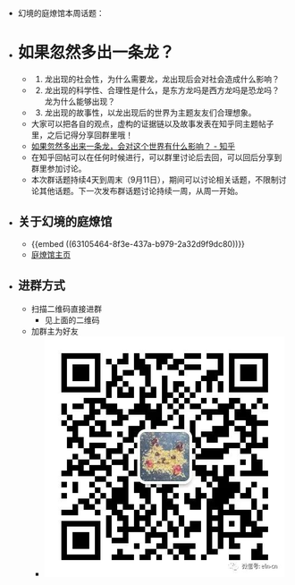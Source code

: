 - 幻境的庭燎馆本周话题：
- # 如果忽然多出一条龙？
	- 1. 龙出现的社会性，为什么需要龙，龙出现后会对社会造成什么影响？
	- 2. 龙出现的科学性、合理性是什么，是东方龙吗是西方龙吗是恐龙吗？龙为什么能够出现？
	- 3. 龙出现的故事性，以龙出现后的世界为主题友友们合理想象。
	- 大家可以把各自的观点，虚构的证据链以及故事发表在知乎同主题帖子里，之后记得分享回群里哦！
	- [如果忽然多出来一条龙，会对这个世界有什么影响？ - 知乎](https://www.zhihu.com/question/550396354)
	- 在知乎回帖可以在任何时候进行，可以群里讨论后去回，可以回后分享到群里参加讨论。​
	- 本次群话题持续4天到周末（9月11日），期间可以讨论相关话题，不限制讨论其他话题。下一次发布群话题讨论持续一周，从周一开始。
- ## 关于幻境的庭燎馆
	- {{embed ((63105464-8f3e-437a-b979-2a32d9f9dc80))}}
	- [庭燎馆主页](https://tingliao.easternote.com/)
- ## 进群方式
	- 扫描二维码直接进群
		- 见上面的二维码
	- 加群主为好友
		- ![image.png](../assets/image_1662642193148_0.png)